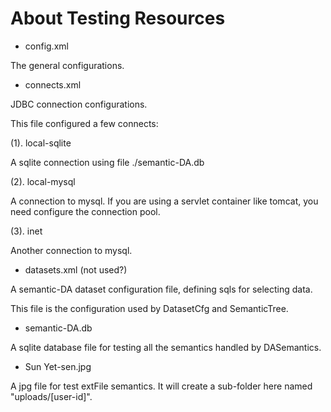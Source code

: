 # About Testing Resources

- config.xml

The general configurations.

- connects.xml

JDBC connection configurations.

This file configured a few connects:

(1). local-sqlite

A sqlite connection using file ./semantic-DA.db

(2). local-mysql

A connection to mysql. If you are using a servlet container like tomcat, you need configure the connection pool.

(3). inet

Another connection to mysql.

- datasets.xml (not used?)

A semantic-DA dataset configuration file, defining sqls for selecting data.

This file is the configuration used by DatasetCfg and SemanticTree.

- semantic-DA.db

A sqlite database file for testing all the semantics handled by DASemantics.

- Sun Yet-sen.jpg

A jpg file for test extFile semantics. It will create a sub-folder here named "uploads/[user-id]".

